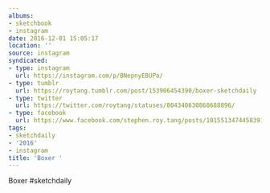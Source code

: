 ```yaml
---
albums:
- sketchbook
- instagram
date: 2016-12-01 15:05:17
location: ''
source: instagram
syndicated:
- type: instagram
  url: https://instagram.com/p/BNepnyEBUPa/
- type: tumblr
  url: https://roytang.tumblr.com/post/153906454390/boxer-sketchdaily
- type: twitter
  url: https://twitter.com/roytang/statuses/804340630868688896/
- type: facebook
  url: https://www.facebook.com/stephen.roy.tang/posts/10155134744583912:1
tags:
- sketchdaily
- '2016'
- instagram
title: 'Boxer '
---
```


Boxer #sketchdaily